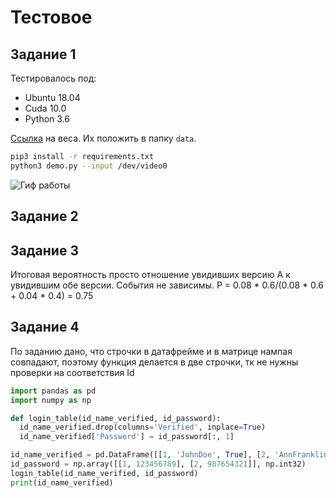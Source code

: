 # Тестовое

## Задание 1
Тестировалось под:
- Ubuntu 18.04
- Cuda 10.0
- Python 3.6

[Ссылка](https://drive.google.com/file/d/13Uy1IlB_XSg6MYdT-83vZaed-pCfEPxo/view?usp=sharing) на веса. Их положить в папку `data`.

```sh
pip3 install -r requirements.txt
python3 demo.py --input /dev/video0
```

![Гиф работы](https://github.com/ObJloMoB/skytrack_ds/blob/master/data/res.gif)

## Задание 2


## Задание 3
Итоговая вероятность просто отношение увидивших версию А к увидившим обе версии. События не зависимы.
P = 0.08 * 0.6/(0.08 * 0.6 + 0.04 * 0.4) = 0.75

## Задание 4
По заданию дано, что строчки в датафрейме и в матрице нампая совпадают, поэтому функция делается в две строчки, тк не нужны проверки на соответствия Id
```python
import pandas as pd
import numpy as np

def login_table(id_name_verified, id_password): 
  id_name_verified.drop(columns='Verified', inplace=True)
  id_name_verified['Password'] = id_password[:, 1]

id_name_verified = pd.DataFrame([[1, 'JohnDoe', True], [2, 'AnnFranklin', True]], columns=['Id', 'Login', 'Verified'])
id_password = np.array([[1, 123456789], [2, 987654321]], np.int32)
login_table(id_name_verified, id_password)
print(id_name_verified)
```

